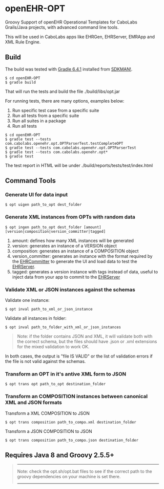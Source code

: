 openEHR-OPT
===========

Groovy Support of openEHR Operational Templates for CaboLabs Grails/Java projects, with advanced command line tools.

This will be used in CaboLabs apps like EHRGen, EHRServer, EMRApp and XML Rule Engine.


## Build

The build was tested with [Gradle 6.4.1](https://gradle.org/install/) installed from [SDKMAN!](https://sdkman.io/).

```shell
$ cd openEHR-OPT
$ gradle build
```

That will run the tests and build the file ./build/libs/opt.jar

For running tests, there are many options, examples below:

1. Run specific test case from a specific suite
2. Run all tests from a specific suite
3. Run all suites in a package
4. Run all tests

```shell
$ cd openEHR-OPT
$ gradle test --tests com.cabolabs.openehr.opt.OPTParserTest.testCompleteOPT
$ gradle test --tests com.cabolabs.openehr.opt.OPTParserTest
$ gradle test --tests com.cabolabs.openehr.opt*
$ gradle test
```

The test report in HTML will be under ./build/reports/tests/test/index.html


## Command Tools

### Generate UI for data input

```shell
$ opt uigen path_to_opt dest_folder
```

### Generate XML instances from OPTs with random data

```shell
$ opt ingen path_to_opt dest_folder [amount] [version|composition|version_committer|tagged]
```

1. amount: defines how many XML instances will be generated
2. version: generates an instance of a VERSION object
3. composition: generates an instance of a COMPOSITION object
4. version_committer: generates an instance with the format required by the [EHRCommitter] to generate the UI and load data to test the [EHRServer].
5. tagged: generates a version instance with tags instead of data, useful to inject data from your app to commit to the [EHRServer]


### Validate XML or JSON instances against the schemas

Validate one instance:

```shell
$ opt inval path_to_xml_or_json_instance
```

Validate all instances in folder:

```shell
$ opt inval path_to_folder_with_xml_or_json_instances
```

> Note: if the folder contains JSON and XML, it will validate both with the correct schema, but the files should have .json or .xml extensions for the mixed validation to work OK.


In both cases, the output is "file IS VALID" or the list of validation errors if the file is not valid against the schemas.


### Transform an OPT in it's antive XML form to JSON

```shell
$ opt trans opt path_to_opt destination_folder
```

### Transform an COMPOSITION instances between canonical XML and JSON formats

Transform a XML COMPOSITION to JSON

```shell
$ opt trans composition path_to_compo.xml destination_folder
```
Transform a JSON COMPOSITION to JSON

```shell
$ opt trans composition path_to_compo.json destination_folder
```

## Requires Java 8 and Groovy 2.5.5+

> - - - - -
> Note: check the opt.sh/opt.bat files to see if the correct path to the groovy dependencies on your machine is set there.
> - - - - -



[EHRCommitter]: https://github.com/ppazos/EHRCommitter
[EHRServer]: https://github.com/ppazos/cabolabs-ehrserver



